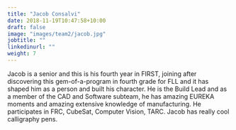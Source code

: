 ```yaml
---
title: "Jacob Consalvi"
date: 2018-11-19T10:47:58+10:00
draft: false
image: "images/team2/jacob.jpg"
jobtitle: ""
linkedinurl: ""
weight: 7
---
```


Jacob is a senior and this is his fourth year in FIRST, joining after discovering this gem-of-a-program in fourth grade for FLL and it has shaped him as a person and built his character. He is the Build Lead and as a member of the CAD and Software subteam, he has amazing EUREKA moments and amazing extensive knowledge of manufacturing. He participates in FRC, CubeSat, Computer Vision, TARC. Jacob has really cool calligraphy pens.
